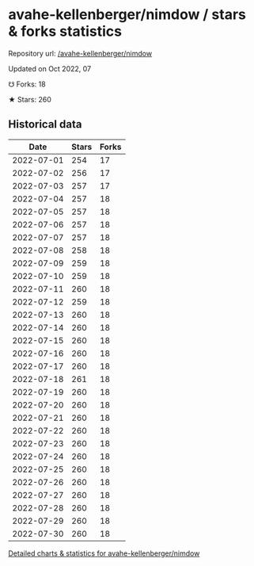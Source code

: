 # avahe-kellenberger/nimdow / stars & forks statistics

Repository url: [/avahe-kellenberger/nimdow](https://github.com/avahe-kellenberger/nimdow)

Updated on Oct 2022, 07

☋ Forks: 18

★ Stars: 260

## Historical data
| Date | Stars | Forks |
|------|-------|-------|
| 2022-07-01 | 254 | 17 | 
| 2022-07-02 | 256 | 17 | 
| 2022-07-03 | 257 | 17 | 
| 2022-07-04 | 257 | 18 | 
| 2022-07-05 | 257 | 18 | 
| 2022-07-06 | 257 | 18 | 
| 2022-07-07 | 257 | 18 | 
| 2022-07-08 | 258 | 18 | 
| 2022-07-09 | 259 | 18 | 
| 2022-07-10 | 259 | 18 | 
| 2022-07-11 | 260 | 18 | 
| 2022-07-12 | 259 | 18 | 
| 2022-07-13 | 260 | 18 | 
| 2022-07-14 | 260 | 18 | 
| 2022-07-15 | 260 | 18 | 
| 2022-07-16 | 260 | 18 | 
| 2022-07-17 | 260 | 18 | 
| 2022-07-18 | 261 | 18 | 
| 2022-07-19 | 260 | 18 | 
| 2022-07-20 | 260 | 18 | 
| 2022-07-21 | 260 | 18 | 
| 2022-07-22 | 260 | 18 | 
| 2022-07-23 | 260 | 18 | 
| 2022-07-24 | 260 | 18 | 
| 2022-07-25 | 260 | 18 | 
| 2022-07-26 | 260 | 18 | 
| 2022-07-27 | 260 | 18 | 
| 2022-07-28 | 260 | 18 | 
| 2022-07-29 | 260 | 18 | 
| 2022-07-30 | 260 | 18 | 


[Detailed charts & statistics for avahe-kellenberger/nimdow](https://reviewgithub.com/rep/avahe-kellenberger/nimdow)
